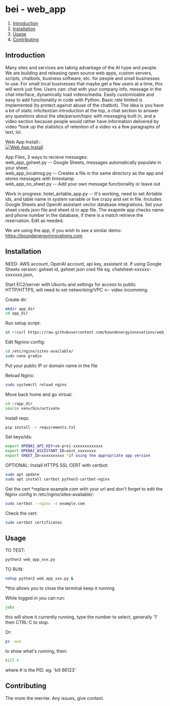 # bei - web_app  

1. [Introduction](#introduction)
2. [Installation](#installation)
3. [Usage](#usage)
4. [Contributing](#contributing)

## Introduction
Many sites and services are taking advantage of the AI hype and people.  We are building and releasing open source web apps, custom servers, scripts, chatbots, business software, etc. for people and small businesses to use. For small local businesses that maybe get a few users at a time, this will work just fine. Users can: chat with your company info, message in the chat interface, dynamically load videos/media. Easily customizable and easy to add functionality in code with Python. Basic rate limited is implemented (to protect against abuse of the chatbot). The idea is you have a bit of static info/text/an introduction at the top, a chat section to answer any questions about the site/person/topic with messaging built in, and a video section because people would rather have information delivered by video *look up the statistics of retention of a video vs a few paragraphs of text, lol.  

Web App Install::  
[![Web App Install](https://img.youtube.com/vi/jS-0qPwYQ3w/0.jpg)](https://www.youtube.com/watch?v=jS-0qPwYQ3w)


App Files, 3 ways to recieve messages:  
web_app_gsheet.py    -- Google Sheets, messages automatically populate in your sheet.  
web_app_localmsg.py  -- Creates a file in the same directory as the app and stores messages with timestamp  
web_app_no_sheet.py  -- Add your own message functionality or leave out

Work in progress: hotel_airtable_app.py   -- It's working, need to set Airtable ids, and table name in system variable or live crazy and set in file. Includes Google Sheets and OpenAI assistant vector database integrations. Set your sheet creds json file and sheet id in app file. The exapmle app checks name and phone number in the database, if there is a match retrieve the reservation. Edit as needed.

We are using the app, if you wish to see a similar demo: https://boundenergyinnovations.com


## Installation
NEED: AWS account, OpenAI account, api key, assistant id. If using Google Sheets version: gsheet id, gsheet json cred file eg. chatsheet-xxxxxx-xxxxxxx.json,

Start EC2/server with Ubuntu and settings for access to public HTTP/HTTPS, will need to set networking/VPC <-- video incomming.  

Create dir:
```sh
mkdir app_dir
cd app_dir
```

Run setup script:
```sh
sh <(curl https://raw.githubusercontent.com/boundenergyinnovations/web_app/main/setup_webapp_server.sh || wget -O - https://raw.githubusercontent.com/boundenergyinnovations/web_app/main/setup_webapp_server.sh)
```

Edit Ngninx config:
```sh
cd /etc/nginx/sites-available/
sudo nano gradio
```
Put your public IP or domain name in the file

Reload Nginx:
```sh
sudo systemctl reload nginx
```

Move back home and go virtual:
```sh
cd ~/app_dir
source venv/bin/activate
```

Install reqs:
```sh
pip install -r requirements.txt
```
Set keys/ids:
```sh
export OPENAI_API_KEY=sk-proj-xxxxxxxxxxxxx
export OPENAI_ASSISTANT_ID=asst_xxxxxxxx
export SHEET_ID=xxxxxxxxxx *if using the appropriate app version
```

OPTIONAL:
Install HTTPS SSL CERT with certbot:
```sh
sudo apt update
sudo apt install certbot python3-certbot-nginx
```

Get the cert *replace example.com with your url and don't forget to edit the Nginx config in /etc/nginx/sites-available/:
```sh
sudo certbot --nginx -d example.com
```

Check the cert:
```sh
sudo certbot certificates
```


## Usage
TO TEST:
```sh
python3 web_app_xxx.py
```

TO RUN:
```sh
nohup python3 web_app_xxx.py &
```
*this allows you to close the terminal keep it running

While logged in you can run:
```sh
jobs
```
this will show it currently running, type the number to select, generally '1' then CTRL-C to stop.

Or: 
```sh
ps -aux
````
to show what's running, then:
```sh
kill #
```
where # is the PID. eg. 'kill 66123'


## Contributing
The more the merrier. Any issues, give context. 




